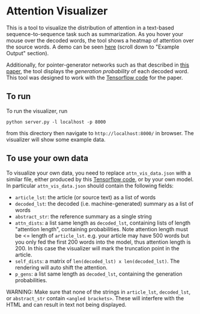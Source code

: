 # Attention Visualizer

This is a tool to visualize the distribution of attention in a text-based sequence-to-sequence task such as summarization. As you hover your mouse over the decoded words, the tool shows a heatmap of attention over the source words. A demo can be seen [here](http://www.abigailsee.com/2017/04/16/taming-rnns-for-better-summarization.html) (scroll down to "Example Output" section).

Additionally, for pointer-generator networks such as that described in [this paper](https://arxiv.org/abs/1704.04368), the tool displays the _generation probability_ of each decoded word. This tool was designed to work with the [Tensorflow code](https://github.com/abisee/pointer-generator) for the paper.

## To run

To run the visualizer, run
```
python server.py -l localhost -p 8000
```
from this directory then navigate to `http://localhost:8000/` in browser. The visualizer will show some example data.

## To use your own data

To visualize your own data, you need to replace `attn_vis_data.json` with a similar file, either produced by this [Tensorflow code](https://github.com/abisee/pointer-generator), or by your own model. In particular `attn_vis_data.json` should contain the following fields:

*  `article_lst`: the article (or source text) as a list of words
*  `decoded_lst`: the decoded (i.e. machine-generated) summary as a list of words
*  `abstract_str`: the reference summary as a single string
*  `attn_dists`: a list same length as `decoded_lst`, containing lists of length "attention length", containing probabilities.
    Note attention length must be <= length of `article_lst`.
    e.g. your article may have 500 words but you only fed the first 200 words into the model, thus attention length is 200.
    In this case the visualizer will mark the truncation point in the article.
*  `self_dists`: a matrix of `len(decoded_lst) x len(decoded_lst)`. The rendering will auto shift the attention.
*  `p_gens`: a list same length as `decoded_lst`, containing the generation probabilities.


WARNING: Make sure that none of the strings in `article_lst`, `decoded_lst`, or `abstract_str` contain `<angled brackets>`. These will interfere with the HTML and can result in text not being displayed.
